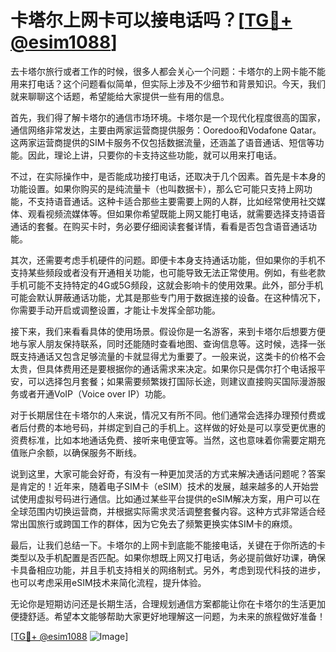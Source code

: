 # 卡塔尔上网卡可以接电话吗？[[TG💪+ @esim1088](https://t.me/s/esim1088)]

去卡塔尔旅行或者工作的时候，很多人都会关心一个问题：卡塔尔的上网卡能不能用来打电话？这个问题看似简单，但实际上涉及不少细节和背景知识。今天，我们就来聊聊这个话题，希望能给大家提供一些有用的信息。

首先，我们得了解卡塔尔的通信市场环境。卡塔尔是一个现代化程度很高的国家，通信网络非常发达，主要由两家运营商提供服务：Ooredoo和Vodafone Qatar。这两家运营商提供的SIM卡服务不仅包括数据流量，还涵盖了语音通话、短信等功能。因此，理论上讲，只要你的卡支持这些功能，就可以用来打电话。

不过，在实际操作中，是否能成功接打电话，还取决于几个因素。首先是卡本身的功能设置。如果你购买的是纯流量卡（也叫数据卡），那么它可能只支持上网功能，不支持语音通话。这种卡适合那些主要需要上网的人群，比如经常使用社交媒体、观看视频流媒体等。但如果你希望既能上网又能打电话，就需要选择支持语音通话的套餐。在购买卡时，务必要仔细阅读套餐详情，看看是否包含语音通话功能。

其次，还需要考虑手机硬件的问题。即便卡本身支持通话功能，但如果你的手机不支持某些频段或者没有开通相关功能，也可能导致无法正常使用。例如，有些老款手机可能不支持特定的4G或5G频段，这就会影响卡的使用效果。此外，部分手机可能会默认屏蔽通话功能，尤其是那些专门用于数据连接的设备。在这种情况下，你需要手动开启或调整设置，才能让卡发挥全部功能。

接下来，我们来看看具体的使用场景。假设你是一名游客，来到卡塔尔后想要方便地与家人朋友保持联系，同时还能随时查看地图、查询信息等。这时候，选择一张既支持通话又包含足够流量的卡就显得尤为重要了。一般来说，这类卡的价格不会太贵，但具体费用还是要根据你的通话需求来决定。如果你只是偶尔打个电话报平安，可以选择包月套餐；如果需要频繁拨打国际长途，则建议直接购买国际漫游服务或者开通VoIP（Voice over IP）功能。

对于长期居住在卡塔尔的人来说，情况又有所不同。他们通常会选择办理预付费或者后付费的本地号码，并绑定到自己的手机上。这样做的好处是可以享受更优惠的资费标准，比如本地通话免费、接听来电便宜等。当然，这也意味着你需要定期充值账户余额，以确保服务不断线。

说到这里，大家可能会好奇，有没有一种更加灵活的方式来解决通话问题呢？答案是肯定的！近年来，随着电子SIM卡（eSIM）技术的发展，越来越多的人开始尝试使用虚拟号码进行通信。比如通过某些平台提供的eSIM解决方案，用户可以在全球范围内切换运营商，并根据实际需求灵活调整套餐内容。这种方式非常适合经常出国旅行或跨国工作的群体，因为它免去了频繁更换实体SIM卡的麻烦。

最后，让我们总结一下。卡塔尔的上网卡到底能不能接电话，关键在于你所选的卡类型以及手机配置是否匹配。如果你想既上网又打电话，务必提前做好功课，确保卡具备相应功能，并且手机支持相关的网络制式。另外，考虑到现代科技的进步，也可以考虑采用eSIM技术来简化流程，提升体验。

无论你是短期访问还是长期生活，合理规划通信方案都能让你在卡塔尔的生活更加便捷舒适。希望本文能够帮助大家更好地理解这一问题，为未来的旅程做好准备！

[[TG💪+ @esim1088](https://t.me/s/esim1088) ![Image](https://i.postimg.cc/4NQfJmqS/Snipaste-2025-05-13-00-14-12.png)]